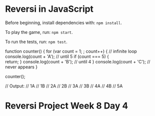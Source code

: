 # Reversi in JavaScript

Before beginning, install dependencies with: `npm install`.

To play the game, run: `npm start`.

To run the tests, run: `npm test`.

function counter() {
  for (var count = 1; ; count++) {  // infinite loop
    console.log(count + 'A'); // until 5 
      if (count === 5) {          
        return;
      }
      console.log(count + 'B');  // until 4
    }
  console.log(count + 'C');  // never appears
}

counter();

// Output:
// 1A
// 1B
// 2A
// 2B
// 3A
// 3B
// 4A
// 4B
// 5A
# Reversi Project Week 8 Day 4
